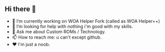## Hi there 👋

- 🔭 I’m currently working on WOA Helper Fork (called as WOA Helper++)
- 🤔 I’m looking for help with nothing i'm good with my skills.
- 💬 Ask me about Custom ROMs / Technology.
- 📫 How to reach me: u can't except github.
- ❤️ I'm just a noob.
